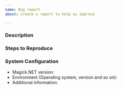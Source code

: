 ```yaml
---
name: Bug report
about: Create a report to help us improve

---
```


### Description
<!-- A description of the bug -->

### Steps to Reproduce
<!-- List of steps, sample code, failing test or link to a project that reproduces the behavior.
     Make sure you place a stack trace inside a code (```) block to avoid linking unrelated issues -->

### System Configuration
<!-- Tell us about the environment where you are experiencing the bug -->

- Magick.NET version:
- Environment (Operating system, version and so on):
- Additional information:

<!-- Thanks for reporting this issue to Magick.NET! -->
